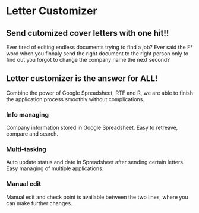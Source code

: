 # Letter Customizer
## Send cutomized cover letters with one hit!!

Ever tired of editing endless documents trying to find a job? Ever said the F* word when you finnaly send the right document to the right person only to find out you forgot to change the company name the next second?

## Letter customizer is the answer for ALL!
Combine the power of Google Spreadsheet, RTF and R, we are able to finish the application process smoothly without complications.

### Info managing
Company information stored in Google Spreadsheet. Easy to retreave, compare and search.

### Multi-tasking
Auto update status and date in Spreadsheet after sending certain letters. Easy managing of multiple applications. 

### Manual edit
Manual edit and check point is available between the two lines, where you can make further changes.

